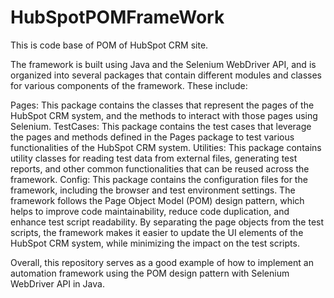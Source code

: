 # HubSpotPOMFrameWork
This is code base of POM of HubSpot CRM site.


The framework is built using Java and the Selenium WebDriver API, and is organized into several packages that contain different modules and classes for various components of the framework. These include:

Pages: This package contains the classes that represent the pages of the HubSpot CRM system, and the methods to interact with those pages using Selenium.
TestCases: This package contains the test cases that leverage the pages and methods defined in the Pages package to test various functionalities of the HubSpot CRM system.
Utilities: This package contains utility classes for reading test data from external files, generating test reports, and other common functionalities that can be reused across the framework.
Config: This package contains the configuration files for the framework, including the browser and test environment settings.
The framework follows the Page Object Model (POM) design pattern, which helps to improve code maintainability, reduce code duplication, and enhance test script readability. By separating the page objects from the test scripts, the framework makes it easier to update the UI elements of the HubSpot CRM system, while minimizing the impact on the test scripts.

Overall, this repository serves as a good example of how to implement an automation framework using the POM design pattern with Selenium WebDriver API in Java.
